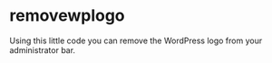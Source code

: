 # removewplogo
Using this little code you can remove the WordPress logo from your administrator bar.
